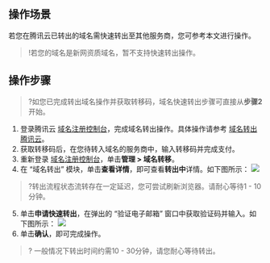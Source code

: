 ## 操作场景
若您在腾讯云已转出的域名需快速转出至其他服务商，您可参考本文进行操作。
>!若您的域名是新网资质域名，暂不支持快速转出操作。


## 操作步骤
>?如您已完成转出域名操作并获取转移码，域名快速转出步骤可直接从**步骤2**开始。
>
1. 登录腾讯云 [域名注册控制台](https://console.cloud.tencent.com/domain)，完成域名转出操作。具体操作请参考 [域名转出腾讯云](https://cloud.tencent.com/document/product/242/9691)。
2. 获取转移码后，在您待转入域名的服务商中，输入转移码并完成支付。
3. 重新登录 [域名注册控制台](https://console.cloud.tencent.com/domain)，单击**管理 > 域名转移**。
4. 在 “域名转出” 模块，单击**查看详情**，即可查看**转出中**详情。如下图所示：
![](https://qcloudimg.tencent-cloud.cn/raw/66e0eb131cedf1c9c4d74e36606ad15e.png)
>?转出流程状态流转存在一定延迟，您可尝试刷新浏览器。请耐心等待1 - 10分钟。
>
5. 单击**申请快速转出**，在弹出的 “验证电子邮箱” 窗口中获取验证码并输入。如下图所示：
![](https://qcloudimg.tencent-cloud.cn/raw/c7d6de0477477766f97e1bf96e0ff04b.png)
6. 单击**确认**，即可完成操作。
>? 一般情况下转出时间约需10 - 30分钟，请您耐心等待转出。



